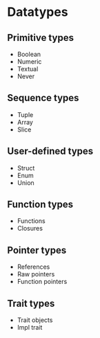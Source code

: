
# Datatypes

## Primitive types
- Boolean
- Numeric
- Textual
- Never

## Sequence types
- Tuple
- Array
- Slice

## User-defined types
- Struct
- Enum
- Union

## Function types
- Functions
- Closures

## Pointer types
- References
- Raw pointers
- Function pointers

## Trait types
- Trait objects
- Impl trait

